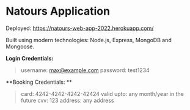# Natours Application

Deployed: https://natours-web-app-2022.herokuapp.com/

Built using modern technologies: Node.js, Express, MongoDB and Mongoose.

**Login Credentials:**
> username: max@example.com
> password: test1234

**Booking Credentials: **
> card: 4242-4242-4242-42424
> valid upto: any month/year in the future
> cvv: 123
> address: any address
